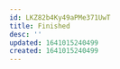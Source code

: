 ```yaml
---
id: LKZ82b4Ky49aPMe371UwT
title: Finished
desc: ''
updated: 1641015240499
created: 1641015240499
---
```




